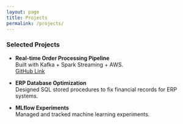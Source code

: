 ```yaml
---
layout: page
title: Projects
permalink: /projects/
---
```


### Selected Projects

- **Real-time Order Processing Pipeline**  
  Built with Kafka + Spark Streaming + AWS.  
  [GitHub Link](https://github.com/yourusername/yourproject)

- **ERP Database Optimization**  
  Designed SQL stored procedures to fix financial records for ERP systems.

- **MLflow Experiments**  
  Managed and tracked machine learning experiments.
